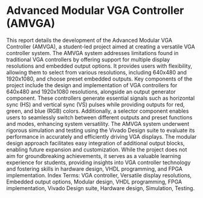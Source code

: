 # Advanced Modular VGA Controller (AMVGA) 
 This report details the development of the Advanced Modular VGA Controller (AMVGA), a student-led project aimed at creating a versatile VGA controller system. The AMVGA system addresses limitations found in traditional VGA controllers by offering support for multiple display resolutions and embedded output options. It provides users with flexibility, allowing them to select from various resolutions, including 640x480 and 1920x1080, and choose preset embedded outputs. Key components of the project include the design and implementation of VGA controllers for 640x480 and 1920x1080 resolutions, alongside an output generator component. These controllers generate essential signals such as horizontal sync (HS) and vertical sync (VS) pulses while providing outputs for red, green, and blue (RGB) colors. Additionally, a selector component enables users to seamlessly switch between different outputs and preset functions and modes, enhancing system versatility. The AMVGA system underwent rigorous simulation and testing using the Vivado Design suite to evaluate its performance in accurately and efficiently driving VGA displays. The modular design approach facilitates easy integration of additional output blocks, enabling future expansion and customization. While the project does not aim for groundbreaking achievements, it serves as a valuable learning experience for students, providing insights into VGA controller technology and fostering skills in hardware design, VHDL programming, and FPGA implementation. Index Terms: VGA controller, Versatile display resolutions, Embedded output options, Modular design, VHDL programming, FPGA implementation, Vivado Design suite, Hardware design, Simulation, Testing.
